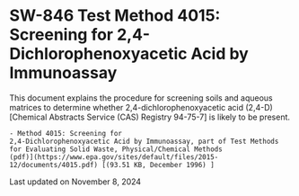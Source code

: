 
# SW-846 Test Method 4015: Screening for 2,4-Dichlorophenoxyacetic Acid by Immunoassay  


This document explains the procedure for screening soils and aqueous
matrices to determine whether 2,4-dichlorophenoxyacetic acid (2,4-D)
\[Chemical Abstracts Service (CAS) Registry 94-75-7\] is likely to be
present.

    - Method 4015: Screening for
    2,4-Dichlorophenoxyacetic Acid by Immunoassay, part of Test Methods
    for Evaluating Solid Waste, Physical/Chemical Methods
    (pdf)](https://www.epa.gov/sites/default/files/2015-12/documents/4015.pdf) [(93.51 KB, December 1996) ] 

Last updated on November 8, 2024

